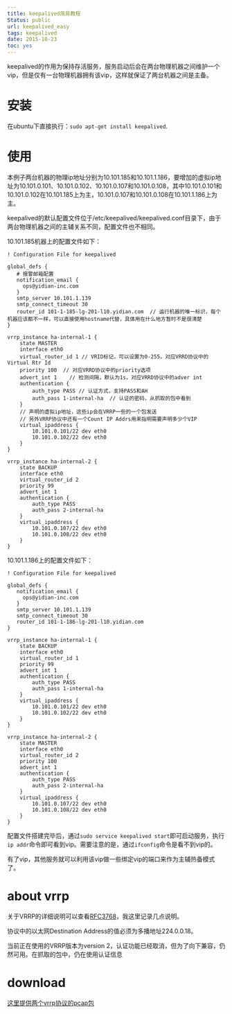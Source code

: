 ```yaml
---
title: keepalived简易教程
Status: public
url: keepalived_easy
tags: keepalived
date: 2015-10-23
toc: yes
---
```


keepalived的作用为保持存活服务，服务启动后会在两台物理机器之间维护一个vip，但是仅有一台物理机器拥有该vip，这样就保证了两台机器之间是主备。

# 安装

在ubuntu下直接执行：`sudo apt-get install keepalived`.

# 使用

本例子两台机器的物理ip地址分别为10.101.185和10.101.1.186，要增加的虚拟ip地址为10.101.0.101、10.101.0.102、10.101.0.107和10.101.0.108，其中10.101.0.101和10.101.0.102在10.101.185上为主，10.101.0.107和10.101.0.108在10.101.1.186上为主。

keepalived的默认配置文件位于/etc/keepalived/keepalived.conf目录下，由于两台物理机器之间的主辅关系不同，配置文件也不相同。

10.101.185机器上的配置文件如下：

```
! Configuration File for keepalived

global_defs {
   # 报警邮箱配置
   notification_email {
     ops@yidian-inc.com
   }
   smtp_server 10.101.1.139
   smtp_connect_timeout 30
   router_id 101-1-185-lg-201-l10.yidian.com  // 运行机器的唯一标识，每个机器应该都不一样，可以直接使用hostname代替，具体用在什么地方暂时不是很清楚
}

vrrp_instance ha-internal-1 {
    state MASTER
    interface eth0
    virtual_router_id 1	// VRID标记，可以设置为0-255，对应VRRD协议中的Virtual Rtr Id
    priority 100  // 对应VRRD协议中的priority选项
    advert_int 1	// 检测间隔，默认为1s，对应VRRD协议中的adver int
    authentication {
        auth_type PASS // 认证方式，支持PASS和AH
        auth_pass 1-internal-ha  // 认证的密码，从抓取的包中看到
    }
    // 声明的虚拟ip地址，这些ip会在VRRP一些的一个包发送
    // 另外VRRP协议中还有一个Count IP Addrs用来指明需要声明多少个VIP
    virtual_ipaddress {
        10.101.0.101/22 dev eth0
        10.101.0.102/22 dev eth0
    }
}

vrrp_instance ha-internal-2 {
    state BACKUP
    interface eth0
    virtual_router_id 2
    priority 99
    advert_int 1
    authentication {
        auth_type PASS
        auth_pass 2-internal-ha
    }
    virtual_ipaddress {
        10.101.0.107/22 dev eth0
        10.101.0.108/22 dev eth0
    }
}
```

10.101.1.186上的配置文件如下：

```
! Configuration File for keepalived

global_defs {
   notification_email {
     ops@yidian-inc.com
   }
   smtp_server 10.101.1.139
   smtp_connect_timeout 30
   router_id 101-1-186-lg-201-l10.yidian.com
}

vrrp_instance ha-internal-1 {
    state BACKUP
    interface eth0
    virtual_router_id 1
    priority 99
    advert_int 1
    authentication {
        auth_type PASS
        auth_pass 1-internal-ha
    }
    virtual_ipaddress {
        10.101.0.101/22 dev eth0
        10.101.0.102/22 dev eth0
    }
}

vrrp_instance ha-internal-2 {
    state MASTER
    interface eth0
    virtual_router_id 2
    priority 100
    advert_int 1
    authentication {
        auth_type PASS
        auth_pass 2-internal-ha
    }
    virtual_ipaddress {
        10.101.0.107/22 dev eth0
        10.101.0.108/22 dev eth0
    }
}
```

配置文件搭建完毕后，通过`sudo service keepalived start`即可启动服务，执行`ip addr`命令即可看到vip。需要注意的是，通过`ifconfig`命令是看不到vip的。

有了vip，其他服务就可以利用该vip做一些绑定vip的端口来作为主辅热备模式了。

# about vrrp

关于VRRP的详细说明可以查看[RFC3768](https://tools.ietf.org/html/rfc3768)，我这里记录几点说明。

协议中的以太网Destination Address的值必须为多播地址224.0.0.18。

当前正在使用的VRRP版本为version 2，认证功能已经取消，但为了向下兼容，仍然可用。在抓取的包中，仍在使用认证信息

# download

[这里提供两个vrrp协议的pcap包](http://pan.baidu.com/s/1jHreDyI)